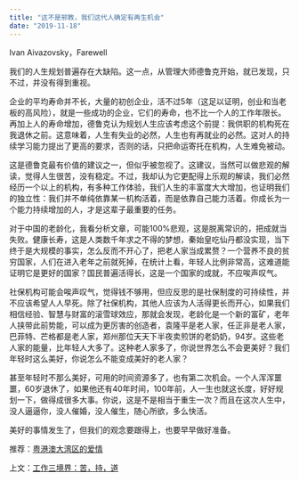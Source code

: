 ```yaml
---
title: "这不是邪教，我们这代人确定有再生机会"
date: "2019-11-18"
---
```


Ivan Aivazovsky，Farewell

  

我们的人生规划普遍存在大缺陷。这一点，从管理大师德鲁克开始，就已发现，只不过，并没有得到重视。

  

企业的平均寿命并不长，大量的初创企业，活不过5年（这足以证明，创业和当老板的高风险），就是一些成功的企业，它们的寿命，也不比一个人的工作年限长。再加上人的寿命增加，德鲁克认为规划人生应该考虑这个前提：我供职的机构死在我退休之前。这意味着，人生有失业的必然，人生也有再就业的必然。这对人的持续学习能力提出了更高的要求，否则的话，只把命运寄托在机构，人生难免被动。

  

这是德鲁克最有价值的建议之一，但似乎被忽视了。这建议，当然可以做悲观的解读，觉得人生很苦，没有稳定。不过，我却认为它更配得上乐观的解读，我们必然经历一个以上的机构，有多种工作体验，我们人生的丰富度大大增加，也证明我们的独立性：我们并不单纯依靠某一机构活着，而是依靠自己能力活着。你成长为一个能力持续增加的人，才是这辈子最重要的任务。

  

对于中国的老龄化，我看分析文章，可能100%悲观，这是脱离常识的，把成就当失败。健康长寿，这是人类数千年求之不得的梦想，秦始皇吃仙丹都没实现，当下终于是大规模的事实，怎么反而不开心了，把老人家当成累赘？一个营养不良的贫穷国家，人们在进入老年之前就死掉，在统计上看，年轻人比例非常高，这难道能证明它是更好的国家？国民普遍活得长，这是一个国家的成就，不应唉声叹气。

  

社保机构可能会唉声叹气，觉得钱不够用，但应反思的是社保制度的可持续性，并不应该希望人人早死。除了社保机构，其他人应该为人活得更长而开心，如果我们相信经验、智慧与财富的滚雪球效应，那就会发现，老龄化是一个新的富矿，老年人挟带此前势能，可以成为更厉害的创造者，袁隆平是老人家，任正非是老人家，巴菲特、芒格都是老人家，郑州那位天天下半夜卖煎饼的老奶奶，94岁。这些老人家的能量，比年轻人大多了。这种老人家多了，你说世界怎么不会更美好？我们年轻时这么美好，你说怎么不能变成美好的老人家？

  

甚至年轻时不那么美好，可用的时间资源多了，也有第二次机会。一个人浑浑噩噩，60岁退休了，如果他还有40年时间，100年前，人一生也就这长度，好好规划一下，做得成很多大事。你说，这是不是相当于重生一次？而且在这次人生中，没人逼逼你，没人催婚，没人催生，随心所欲，多么快活。

  

美好的事情发生了，但我们的观念要跟得上，也要早早做好准备。

  

推荐：[粤港澳大湾区的爱情](http://mp.weixin.qq.com/s?__biz=MjM5NDU0Mjk2MQ==&mid=2651632764&idx=1&sn=80becb85c57ba0957ef5d8fafcb1937f&chksm=bd7e30628a09b974d443a8b3aee735645ac1250188e4312aa7691f06946cc6d37071957b071d&scene=21#wechat_redirect)  

上文：[工作三境界：苦，持，道](http://mp.weixin.qq.com/s?__biz=MjM5NDU0Mjk2MQ==&mid=2651636133&idx=1&sn=bb486b13aabd06aa93d79234417c26a0&chksm=bd7e45bb8a09ccad983e0fb7fd715f9f43236fbde679d475f8cef69a7f423a5602f36f6161ee&scene=21#wechat_redirect)
